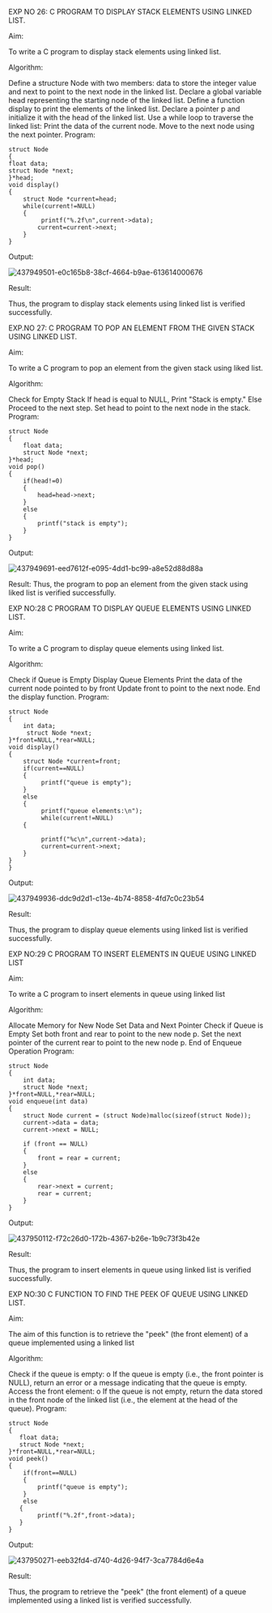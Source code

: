 EXP NO 26: C PROGRAM TO DISPLAY STACK ELEMENTS USING LINKED LIST.

Aim:

To write a C program to display stack elements using linked list.

Algorithm:

Define a structure Node with two members: data to store the integer value and next to point to the next node in the linked list.
Declare a global variable head representing the starting node of the linked list.
Define a function display to print the elements of the linked list.
Declare a pointer p and initialize it with the head of the linked list.
Use a while loop to traverse the linked list:
Print the data of the current node.
Move to the next node using the next pointer.
Program:
```
struct Node   
{  
float data;  
struct Node *next;  
}*head;  
void display()  
{ 
    struct Node *current=head;
    while(current!=NULL)
    {
         printf("%.2f\n",current->data);
        current=current->next;
    }
}
```
Output:

![437949501-e0c165b8-38cf-4664-b9ae-613614000676](https://github.com/user-attachments/assets/3a6ea9f4-396f-4c1b-b2c0-fc4f536886de)


Result:

Thus, the program to display stack elements using linked list is verified successfully.

EXP.NO 27: C PROGRAM TO POP AN ELEMENT FROM THE GIVEN STACK USING LINKED LIST.

Aim:

To write a C program to pop an element from the given stack using liked list.

Algorithm:

Check for Empty Stack
If head is equal to NULL, Print "Stack is empty."
Else Proceed to the next step.
Set head to point to the next node in the stack.
Program:
```
struct Node   
{  
    float data;  
    struct Node *next;  
}*head;  
void pop()  
{ 
    if(head!=0)
    {
        head=head->next;
    }
    else
    {
        printf("stack is empty");
    }
}
```
Output:

![437949691-eed7612f-e095-4dd1-bc99-a8e52d88d88a](https://github.com/user-attachments/assets/f29df0bb-8c27-48e3-b708-bc476087ba04)


Result: Thus, the program to pop an element from the given stack using liked list is verified successfully.

EXP NO:28 C PROGRAM TO DISPLAY QUEUE ELEMENTS USING LINKED LIST.

Aim:

To write a C program to display queue elements using linked list.

Algorithm:

Check if Queue is Empty
Display Queue Elements
Print the data of the current node pointed to by front
Update front to point to the next node.
End the display function.
Program:
```
struct Node
{
    int data;
     struct Node *next;
}*front=NULL,*rear=NULL;
void display()
{
    struct Node *current=front;
    if(current==NULL)
    {
         printf("queue is empty");
    }
    else
    {
         printf("queue elements:\n");
         while(current!=NULL)
    {

         printf("%c\n",current->data);
         current=current->next;
    }
}
}
```
Output:

![437949936-ddc9d2d1-c13e-4b74-8858-4fd7c0c23b54](https://github.com/user-attachments/assets/06b9f545-7652-4db2-8ee1-5874313e62ba)


Result:

Thus, the program to display queue elements using linked list is verified successfully.

EXP NO:29 C PROGRAM TO INSERT ELEMENTS IN QUEUE USING LINKED LIST

Aim:

To write a C program to insert elements in queue using linked list

Algorithm:

Allocate Memory for New Node
Set Data and Next Pointer
Check if Queue is Empty
Set both front and rear to point to the new node p.
Set the next pointer of the current rear to point to the new node p.
End of Enqueue Operation
Program:
```
struct Node
{
    int data;
    struct Node *next;
}*front=NULL,*rear=NULL;
void enqueue(int data)
{
    struct Node current = (struct Node)malloc(sizeof(struct Node));
    current->data = data;
    current->next = NULL;

    if (front == NULL)
    {
        front = rear = current;
    }
    else
    {
        rear->next = current;
        rear = current;
    }
}
```

Output:

![437950112-f72c26d0-172b-4367-b26e-1b9c73f3b42e](https://github.com/user-attachments/assets/36f2eccf-d15b-4f19-862a-0b83278f8267)


Result:

Thus, the program to insert elements in queue using linked list is verified successfully.

EXP NO:30 C FUNCTION TO FIND THE PEEK OF QUEUE USING LINKED LIST.

Aim:

The aim of this function is to retrieve the "peek" (the front element) of a queue implemented using a linked list

Algorithm:

Check if the queue is empty: o If the queue is empty (i.e., the front pointer is NULL), return an error or a message indicating that the queue is empty.
Access the front element: o If the queue is not empty, return the data stored in the front node of the linked list (i.e., the element at the head of the queue).
Program:
```
struct Node
{
   float data;
   struct Node *next;
}*front=NULL,*rear=NULL;
void peek()
{
    if(front==NULL)
    {
        printf("queue is empty");
    }
    else
   {
        printf("%.2f",front->data);
   }
}
```
Output:

![437950271-eeb32fd4-d740-4d26-94f7-3ca7784d6e4a](https://github.com/user-attachments/assets/ca42e0a8-7c39-463f-aa86-bc7953064b6f)


Result:

Thus, the program to retrieve the "peek" (the front element) of a queue implemented using a linked list is verified successfully.

